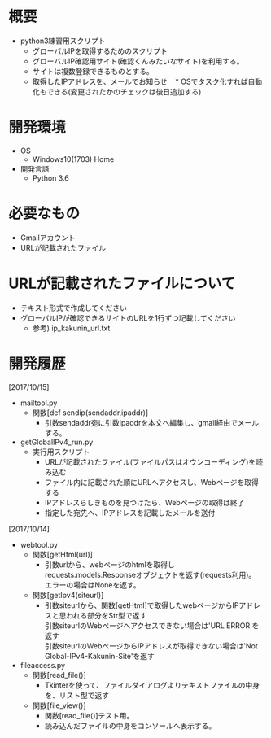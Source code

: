 # 概要
* python3練習用スクリプト
    * グローバルIPを取得するためのスクリプト
    * グローバルIP確認用サイト(確認くんみたいなサイト)を利用する。
    * サイトは複数登録できるものとする。
    * 取得したIPアドレスを、メールでお知らせ
    * OSでタスク化すれば自動化もできる(変更されたかのチェックは後日追加する)

# 開発環境
* OS
    * Windows10(1703) Home
* 開発言語
    * Python 3.6

# 必要なもの
* Gmailアカウント
* URLが記載されたファイル

# URLが記載されたファイルについて
* テキスト形式で作成してください
* グローバルIPが確認できるサイトのURLを1行ずつ記載してください
    * 参考)
      ip_kakunin_url.txt

# 開発履歴
[2017/10/15]
* mailtool.py
    * 関数[def sendip(sendaddr,ipaddr)]
        * 引数sendaddr宛に引数ipaddrを本文へ編集し、gmail経由でメールする。
* getGlobalIPv4_run.py
    * 実行用スクリプト
        * URLが記載されたファイル(ファイルパスはオウンコーディング)を読み込む
        * ファイル内に記載された順にURLへアクセスし、Webページを取得する
        * IPアドレスらしきものを見つけたら、Webページの取得は終了
        * 指定した宛先へ、IPアドレスを記載したメールを送付  
        
[2017/10/14]
* webtool.py
    * 関数[getHtml(url)]
        * 引数urlから、webページのhtmlを取得しrequests.models.Responseオブジェクトを返す(requests利用)。  
          エラーの場合はNoneを返す。
    * 関数[getIpv4(siteurl)]
        * 引数siteurlから、関数[getHtml]で取得したwebページからIPアドレスと思われる部分をStr型で返す  
          引数siteurlのWebページへアクセスできない場合は'URL ERROR'を返す  
          引数siteurlのWebページからIPアドレスが取得できない場合は'Not Global-IPv4-Kakunin-Site'を返す
* fileaccess.py
    * 関数[read_file()]
        * Tkinterを使って、ファイルダイアログよりテキストファイルの中身を、リスト型で返す
    * 関数[file_view()]
        * 関数[read_file()]テスト用。
        * 読み込んだファイルの中身をコンソールへ表示する。


